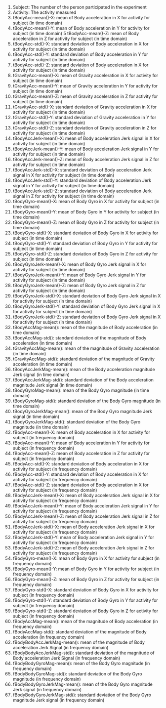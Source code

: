 1. Subject: The number of the person participated in the experiment
2. Activity: The activity measured
3. tBodyAcc-mean()-X: mean of Body acceleration in X for activity for subject (in time domain)
4. tBodyAcc-mean()-Y: mean of Body acceleration in Y for activity for subject (in time domain)
5 tBodyAcc-mean()-Z: mean of Body acceleration in Z for activity for subject (in time domain)
6. tBodyAcc-std()-X: standard deviation of Body acceleration in X for activity for subject (in time domain)
7. tBodyAcc-std()-Y: standard deviation of Body acceleration in Y for activity for subject (in time domain)
8. tBodyAcc-std()-Z: standard deviation of Body acceleration in X for activity for subject (in time domain)
9. tGravityAcc-mean()-X: mean of Gravity acceleration in X for activity for subject (in time domain)
10. tGravityAcc-mean()-Y: mean of Gravity acceleration in Y for activity for subject (in time domain)
11. tGravityAcc-mean()-Z: mean of Gravity acceleration in Z for activity for subject (in time domain)
12. tGravityAcc-std()-X: standard deviation of Gravity acceleration in X for activity for subject (in time domain)
13. tGravityAcc-std()-Y: standard deviation of Gravity acceleration in Y for activity for subject (in time domain)
14. tGravityAcc-std()-Z: standard deviation of Gravity acceleration in Z for activity for subject (in time domain)
15. tBodyAccJerk-mean()-X: mean of Body acceleration Jerk signal in X for activity for subject (in time domain)
16. tBodyAccJerk-mean()-Y: mean of Body acceleration Jerk signal in Y for activity for subject (in time domain)
17. tBodyAccJerk-mean()-Z: mean of Body acceleration Jerk signal in Z for activity for subject (in time domain)
18. tBodyAccJerk-std()-X: standard deviation of Body acceleration Jerk signal in X for activity for subject (in time domain)
19. tBodyAccJerk-std()-Y: standard deviation of Body acceleration Jerk signal in Y for activity for subject (in time domain)
20. tBodyAccJerk-std()-Z: standard deviation of Body acceleration Jerk signal in Z for activity for subject (in time domain)
21. tBodyGyro-mean()-X: mean of Body Gyro in X for activity for subject (in time domain)
22. tBodyGyro-mean()-Y: mean of Body Gyro in Y for activity for subject (in time domain)
23. tBodyGyro-mean()-Z: mean of Body Gyro in Z for activity for subject (in time domain)
24. tBodyGyro-std()-X: standard deviation of Body Gyro in X for activity for subject (in time domain)
25. tBodyGyro-std()-Y: standard deviation of Body Gyro in Y for activity for subject (in time domain)
26. tBodyGyro-std()-Z: standard deviation of Body Gyro in Z for activity for subject (in time domain)
27. tBodyGyroJerk-mean()-X: mean of Body Gyro Jerk signal in X for activity for subject (in time domain)
28. tBodyGyroJerk-mean()-Y: mean of Body Gyro Jerk signal in Y for activity for subject (in time domain)
29. tBodyGyroJerk-mean()-Z: mean of Body Gyro Jerk signal in Z for activity for subject (in time domain)
30. tBodyGyroJerk-std()-X: standard deviation of Body Gyro Jerk signal in X for activity for subject (in time domain)
31. tBodyGyroJerk-std()-Y: standard deviation of Body Gyro Jerk signal in X for activity for subject (in time domain)
32. tBodyGyroJerk-std()-Z: standard deviation of Body Gyro Jerk signal in X for activity for subject (in time domain)
33. tBodyAccMag-mean(): mean of the magnitude of Body acceleration (in time domain)
34. tBodyAccMag-std(): standard deviation of the magnitude of Body acceleration (in time domain)
35. tGravityAccMag-mean(): mean of the magnitude of Gravity acceleration (in time domain)
36. tGravityAccMag-std(): standard deviation of the magnitude of Gravity acceleration (in time domain)
37. tBodyAccJerkMag-mean(): mean of the Body acceleration magnitude Jerk signal (in time domain)
38. tBodyAccJerkMag-std(): standard deviation of the Body acceleration magnitude Jerk signal (in time domain)
39. tBodyGyroMag-mean(): mean of the Body Gyro magnitude (in time domain)
40. tBodyGyroMag-std(): standard deviation of the Body Gyro magnitude (in time domain)
41. tBodyGyroJerkMag-mean(): mean of the Body Gyro magnitude Jerk signal (in time domain)
42. tBodyGyroJerkMag-std(): standard deviation of the Body Gyro magnitude (in time domain)
43. fBodyAcc-mean()-X: mean of Body acceleration in X for activity for subject (in frequency domain)
44. fBodyAcc-mean()-Y: mean of Body acceleration in Y for activity for subject (in frequency domain)
45. fBodyAcc-mean()-Z: mean of Body acceleration in Z for activity for subject (in frequency domain)
46. fBodyAcc-std()-X: standard deviation of Body acceleration in X for activity for subject (in frequency domain)
47. fBodyAcc-std()-Y: standard deviation of Body acceleration in X for activity for subject (in frequency domain)
48. fBodyAcc-std()-Z: standard deviation of Body acceleration in X for activity for subject (in frequency domain)
49. fBodyAccJerk-mean()-X: mean of Body acceleration Jerk signal in X for activity for subject (in frequency domain)
50. fBodyAccJerk-mean()-Y: mean of Body acceleration Jerk signal in Y for activity for subject (in frequency domain)
51. fBodyAccJerk-mean()-Z: mean of Body acceleration Jerk signal in Z for activity for subject (in frequency domain)
52. fBodyAccJerk-std()-X: mean of Body acceleration Jerk signal in X for activity for subject (in frequency domain)
53. fBodyAccJerk-std()-Y: mean of Body acceleration Jerk signal in Y for activity for subject (in frequency domain)
54. fBodyAccJerk-std()-Z: mean of Body acceleration Jerk signal in Z for activity for subject (in frequency domain)
55. fBodyGyro-mean()-X: mean of Body Gyro in X for activity for subject (in frequency domain)
56. fBodyGyro-mean()-Y: mean of Body Gyro in Y for activity for subject (in frequency domain)
57. fBodyGyro-mean()-Z: mean of Body Gyro in Z for activity for subject (in frequency domain)
58. fBodyGyro-std()-X: standard deviation of Body Gyro in X for activity for subject (in frequency domain)
59. fBodyGyro-std()-Y: standard deviation of Body Gyro in Y for activity for subject (in frequency domain)
60. fBodyGyro-std()-Z: standard deviation of Body Gyro in Z for activity for subject (in frequency domain)
61. fBodyAccMag-mean(): mean of the magnitude of Body acceleration (in frequency domain)
62. fBodyAccMag-std(): standard deviation of the magnitude of Body acceleration (in frequency domain)
63. fBodyBodyAccJerkMag-mean(): mean of the magnitude of Body acceleration Jerk Signal (in frequency domain)
64. fBodyBodyAccJerkMag-std(): standard deviation of the magnitude of Body acceleration Jerk Signal (in frequency domain)
65. fBodyBodyGyroMag-mean(): mean of the Body Gyro magnitude (in frequency domain)
66. fBodyBodyGyroMag-std(): standard deviation of the Body Gyro magnitude (in frequency domain)
67. fBodyBodyGyroJerkMag-mean(): mean of the Body Gyro magnitude Jerk signal (in frequency domain) 
68. fBodyBodyGyroJerkMag-std(): standard deviation of the Body Gyro magnitude Jerk signal (in frequency domain)


